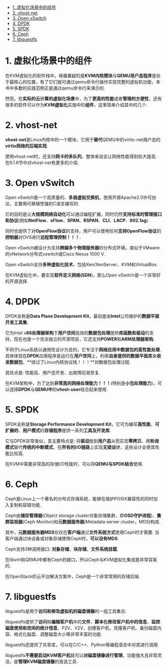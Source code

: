 
<!-- @import "[TOC]" {cmd="toc" depthFrom=1 depthTo=6 orderedList=false} -->

<!-- code_chunk_output -->

- [1. 虚拟化场景中的组件](#1-虚拟化场景中的组件)
- [2. vhost-net](#2-vhost-net)
- [3. Open vSwitch](#3-open-vswitch)
- [4. DPDK](#4-dpdk)
- [5. SPDK](#5-spdk)
- [6. Ceph](#6-ceph)
- [7. libguestfs](#7-libguestfs)

<!-- /code_chunk_output -->

# 1. 虚拟化场景中的组件

在KVM虚拟化的软件栈中，毋庸置疑的是**KVM内核模块**与**QEMU用户态程序**是处于最核心的位置，有了它们就可通过qemu命令行操作实现完整的虚拟机功能，本书中多数的实践范例正是通过qemu命令行来演示的. 

然而，在**实际的云计算的虚拟化场景**中，为了**更高的性能**或者**管理的方便性**，还有很多的软件可以作为**KVM虚拟化**实施中的**组件**，这里简单介绍其中的几个. 

# 2. vhost-net

**vhost\-net**是Linux内核中的一个模块，它用于**替代**QEMU中的virtio\-net用户态的**virtio网络的后端实现**. 

使用vhost\-net时，还支持**网卡的多队列**，整体来说会让网络性能得到较大提高. 在6.1.6节中对vhost\-net有更多的介绍. 

# 3. Open vSwitch

Open vSwitch是一个高质量的、**多层虚拟交换机**，使用开源Apache2.0许可协议，主要用可移植性强的C语言编写的. 

它的目的是让**大规模网络自动化**可以通过编程扩展，同时仍然**支持标准的管理接口和协议**(例如**NetFlow**、**sFlow**、**SPAN**、**RSPAN**、**CLI**、**LACP**、**802.1ag**). 

同时也提供了对**OpenFlow协议**的支持，用户可以使用任何**支持OpenFlow协议**的**控制器**对OVS进行**远程管理控制！！！**. 

Open vSwitch被设计为支持**跨越多个物理服务器**的分布式环境，类似于VMware的vNetwork分布式vswitch或Cisco Nexus 1000 V. 

Open vSwitch支持**多种虚拟化技术**，包括Xen/XenServer、KVM和VirtualBox. 

在KVM虚拟化中，要实现**软件定义网络(SDN**)，那么Open vSwitch是一个非常好的开源选择. 

# 4. DPDK

DPDK全称是**Data Plane Development Kit**，最初是由**Intel**公司维护的**数据平面开发工具集**. 

它为Intel x**86处理器架构**下**用户空间**高效的**数据包处理**提供**库函数和驱动**的支持，现在也是一个完全独立的开源项目，它还支持**POWER**和**ARM处理器架构**. 

不同于Linux系统以通用性设计为目的，它专注于**网络应用中数据包的高性能处理**. 具体体现在**DPDK**应用程序是运行在**用户空间**上，利用**自身提供的数据平面库**来**收发数据包**，**绕过了Linux内核协议栈！！！**对数据包处理过程. 

其优点是: 性能高、用户态开发、出故障后易恢复. 

在KVM架构中，为了达到**非常高的网络处理能力！！！**(特别是**小包处理能力**)，可以选择**DPDK**与**QEMU中**的**vhost\-user**结合起来使用. 

# 5. SPDK

SPDK全称是**Storage Performance Development Kit**，它可为编写**高性能**、**可扩展的**、**用户模式**的**存储程序**提供一系列**工具及开发库**. 

它与DPDK非常类似，其主要特点是: 将**驱动**放到**用户态**从而实现**零拷贝**、用**轮询模式**替代**传统的中断模式**、在**所有的I/O链路**上实现**无锁设计**，这些设计会使其性能比较高. 

在KVM中需要非常高的存储I/O性能时，可以将**QEMU与SPDK结合**使用. 

# 6. Ceph

Ceph是Linux上一个著名的分布式存储系统，能够在维护POSIX兼容性的同时加入复制和容错功能. 

Ceph由**储存管理器**(Object storage cluster对象存储集群，即**OSD守护进程**)、**集群监视器**(Ceph Monitor)和**元数据服务器**(Metadata server cluster，MDS)构成. 

其中，**元数据服务器MDS**仅仅在**客户端**通过**文件系统方式**使用Ceph时才需要. 当客户端通过块设备或对象存储使用Ceph时，**可以没有MDS**. 

Ceph支持3种调用接口: **对象存储**，**块存储**，**文件系统挂载**. 

在libvirt和QEMU中都有Ceph的接口，所以Ceph与KVM虚拟化集成是非常容易的. 

在OpenStack的云平台解决方案中，Ceph是一个非常常用的存储后端. 

# 7. libguestfs

libguestfs是用于**访问和修改虚拟机的磁盘镜像**的一组工具集合. 

libguestfs提供了**访问**和**编辑客户机**中的**文件**、**脚本化修改客户机中的信息**、**监控磁盘使用和空闲的统计信息**、P2V、V2V、创建客户机、克隆客户机、备份磁盘内容、格式化磁盘、调整磁盘大小等非常丰富的功能. 

libguestfs还提供了共享库，可以在C/C++、Python等编程语言中对其进行调用. 

libguestfs**不需要启动KVM客户机**就可以**对磁盘镜像进行管理**，功能强大且非常灵活，是**管理KVM磁盘镜像**的首选工具. 
